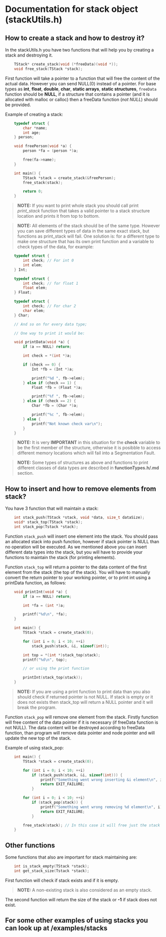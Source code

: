 # Documentation for stack object (stackUtils.h)

## How to create a stack and how to destroy it?

In the stackUtils.h you have two functions that will help you by creating a stack and destroying it.

```C
    TStack* create_stack(void (*freeData)(void *));
    void free_stack(TStack *stack);
```

First function will take a pointer to a function that will free the content of the actual data. However you can send NULL(0) instead of a pointer. For base types as **int**, **float**, **double**, **char**, **static arrays**, **static structures**, `freeData` function should be **NULL**, if a structure that contains a pointer (and it is allocated with malloc or calloc) then a freeData function (*not NULL*) should be provided.

Example of creating a stack:

```C
    typedef struct {
        char *name;
        int age;
    } person;

    void freePerson(void *a) {
        person *fa = (person *)a;

        free(fa->name);
    }

    int main() {
        TStack *stack = create_stack(&freePerson);
        free_stack(stack);

        return 0;
    }
```

>**NOTE:** If you want to print whole stack you should call print *print_stack* function that takes a valid pointer to a stack structure location and prints it from top to bottom.

>**NOTE:** All elements of the stack should be of the same type. However you can save different types of data in the same exact stack, but functions as print_stack will fail. One solution is: for a different type to make one structure that has its own print function and a variable to check types of the data, for example:

```C
    typedef struct {
        int check; // For int 0
        int elem;
    } Int;

    typedef struct {
        int check; // for float 1
        float elem;
    } Float;

    typedef struct {
        int check; // For char 2
        char elem;
    } Char;

    // And so on for every data type;

    // One way to print it would be:

    void printData(void *a) {
        if (a == NULL) return;

        int check = *(int *)a;

        if (check == 0) {
            Int *fb = (Int *)a;

            printf("%d ", fb->elem);
        } else if (check == 1) {
            Float *fb = (Float *)a;

            printf("%f ", fb->elem);
        } else if (check == 2) {
            Char *fb = (Char *)a;

            printf("%c ", fb->elem);
        } else {
            printf("Not known check var\n");
        }
    }
```

>**NOTE:** It is very **IMPORTANT** in this situation for the **check** variable to be the first member of the structure, otherwise it is posibble to access different memory locations which will fail into a Segmentation Fault.

>**NOTE:** Some types of structures as above and functions to print different classes of data types are described in **functionTypes.h/.md** section.

## How to insert and how to remove elements from stack?

You have 3 function that will maintain a stack:

```C
    int stack_push(TStack *stack, void *data, size_t dataSize);
    void* stack_top(TStack *stack);
    int stack_pop(Tstack *stack);
```

Function `stack_push` will insert one element into the stack. You should pass an allocated stack into push function, however if stack pointer is NULL than no operation will be executed. As we mentioned above you can insert different data types into the stack, but you will have to provide your functions to maintain the stack (for printing elements).

Function `stack_top` will return a pointer to the data content of the first element from the stack (the top of the stack). You will have to manually convert the return pointer to your working pointer, or to print int using a printData function, as follows:

```C
    void printInt(void *a) {
        if (a == NULL) return;

        int *fa = (int *)a;

        printf("%d\n", *fa);
    }

    int main() {
        TStack *stack = create_stack(0);

        for (int i = 0; i < 10; ++i)
            stack_push(stack, &i, sizeof(int));

        int top = *(int *)stack_top(stack);
        printf("%d\n", top);

        // or using the print function

        printInt(stack_top(stack));
    }
```

>**NOTE:** If you are using a print function to print data than you also should check if returned pointer is not NULL. If stack is empty or it does not exists then stack_top will return a NULL pointer and it will break the program.

Function `stack_pop` will remove one element from the stack. Firstly function will free content of the data pointer if it is necessary (if freeData function is not NULL). The data content will be destroyed according to freeData function, than program will remove data pointer and node pointer and will update the new top of the stack.

Example of using stack_pop:

```C
    int main() {
        TStack *stack = create_stack(0);

        for (int i = 0; i < 10; ++i)
            if (stack_push(stack, &i, sizeof(int))) {
                printf("Something went wrong inserting &i element\n", i);
                return EXIT_FAILURE;
            }

        for (int i = 0; i < 10; ++i)
            if (stack_pop(stack)) {
                printf("Something went wrong removing %d element\n", i);
                return EXIT_FAILURE;
            }

        free_stack(stack); // In this case it will free just the stack structure
    }
```

## Other functions 

Some functions that also are important for stack maintaining are:
```C
    int is_stack_empty(TStack *stack);
    int get_stack_size(Tstack *stack);
```

First function will check if stack exists and if it is empty.

>**NOTE:** A non-existing stack is also considered as an empty stack.

The second function will return the size of the stack or **-1** if stack does not exist.

## For some other examples of using stacks you can look up at /examples/stacks
